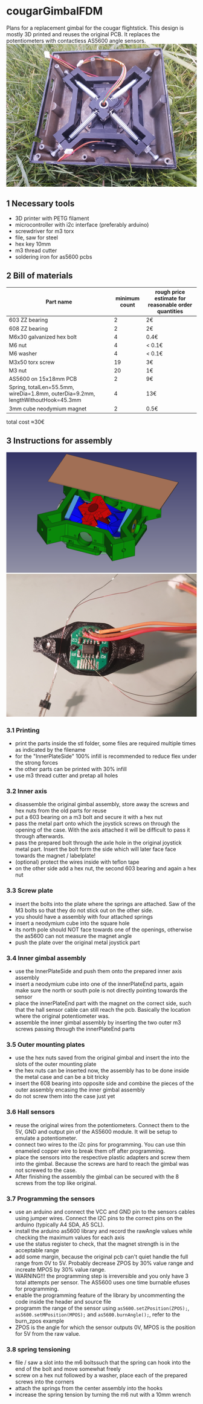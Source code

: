 # cougarGimbalFDM
Plans for a replacement gimbal for the cougar flightstick.
This design is mostly 3D printed and reuses the original PCB.
It replaces the potentiometers with contactless AS5600 angle sensors.
![picture of assembled gimbal](/images/finishedAssembly1.jpg)

## 1 Necessary tools
- 3D printer with PETG filament
- microcontroller with i2c interface (preferably arduino)
- screwdriver for m3 torx
- file, saw for steel
- hex key 10mm
- m3 thread cutter
- soldering iron for as5600 pcbs

## 2 Bill of materials
| Part name       | minimum count | rough price estimate for reasonable order quantities |
| --------------- | ------------- | ----------------- |
| 603 ZZ bearing               | 2  | 2€     |
| 608 ZZ bearing               | 2  | 2€     |
| M6x30 galvanized hex bolt    | 4  | 0.4€   |
| M6 nut                       | 4  | < 0.1€ |
| M6 washer                    | 4  | < 0.1€ |
| M3x50 torx screw             | 19 | 3€     |
| M3 nut                       | 20 | 1€     |
| AS5600 on 15x18mm PCB        | 2  | 9€     |
| Spring, totalLen=55.5mm, wireDia=1.8mm, outerDia=9.2mm, lengthWithoutHook=45.3mm | 4 | 13€ |
| 3mm cube neodymium magnet | 2 | 0.5€ |
total cost ≈30€

## 3 Instructions for assembly
![picture of assembled gimbal](/images/cad1.PNG)
![picture of assembled gimbal](/images/i2cProgramming.jpg)
### 3.1 Printing
- print the parts inside the stl folder, some files are required multiple times as indicated by the filename
- for the "InnerPlateSide" 100% infill is recommended to reduce flex under the strong forces
- the other parts can be printed with 30% infill
- use m3 thread cutter and pretap all holes

### 3.2 Inner axis
- disassemble the original gimbal assembly, store away the screws and hex nuts from the old parts for reuse
- put a 603 bearing on a m3 bolt and secure it with a hex nut
- pass the metal part onto which the joystick screws on through the opening of the case. With the axis attached it will be difficult to pass it through afterwards.
- pass the prepared bolt through the axle hole in the original joystick metal part. Insert the bolt form the side which will later face face towards the magnet / labelplate!
- (optional) protect the wires inside with teflon tape
- on the other side add a hex nut, the second 603 bearing and again a hex nut

### 3.3 Screw plate
- insert the bolts into the plate where the springs are attached. Saw of the M3 bolts so that they do not stick out on the other side.
- you should have a assembly with four attached springs
- insert a neodymium cube into the square hole
- its north pole should NOT face towards one of the openings, otherwise the as5600 can not measure the magnet angle
- push the plate over the original metal joystick part

### 3.4 Inner gimbal assembly
- use the InnerPlateSide and push them onto the prepared inner axis assembly
- insert a neodymium cube into one of the innerPlateEnd parts, again make sure the north or south pole is not directly pointing towards the sensor
- place the innerPlateEnd part with the magnet on the correct side, such that the hall sensor cable can still reach the pcb. Basically the location where the original potentiometer was.
- assemble the inner gimbal assembly by inserting the two outer m3 screws passing through the innerPlateEnd parts

### 3.5 Outer mounting plates
- use the hex nuts saved from the original gimbal and insert the into the slots of the outer mounting plate
- the hex nuts can be inserted now, the assembly has to be done inside the metal case and can be a bit tricky
- insert the 608 bearing into opposite side and combine the pieces of the outer assembly encasing the inner gimbal assembly
- do not screw them into the case just yet

### 3.6 Hall sensors
- reuse the original wires from the potentiometers. Connect them to the 5V, GND and output pin of the AS5600 module. It will be setup to emulate a potentiometer.
- connect two wires to the i2c pins for programming. You can use thin enameled copper wire to break them off after programming.
- place the sensors into the respective plastic adapters and screw them into the gimbal. Because the screws are hard to reach the gimbal was not screwed to the case.
- After finishing the assembly the gimbal can be secured with the 8 screws from the top like original.

### 3.7 Programming the sensors
- use an arduino and connect the VCC and GND pin to the sensors cables using jumper wires. Connect the I2C pins to the correct pins on the arduino (typically A4 SDA, A5 SCL).
- install the arduino as5600 library and record the rawAngle values while checking the maximum values for each axis
- use the status register to check, that the magnet strength is in the acceptable range
- add some margin, because the original pcb can't quiet handle the full range from 0V to 5V. Probably decrease ZPOS by 30% value range and increate MPOS by 30% value range.
- WARNING!!! the programming step is irreversible and you only have 3 total attempts per sensor. The AS5600 uses one time burnable efuses for programming.
- enable the programming feature of the library by uncommenting the code inside the header and source file
- programm the range of the sensor using `as5600.setZPosition(ZPOS);`, `as5600.setMPosition(MPOS);` and `as5600.burnAngle();`, refer to the burn_zpos example
- ZPOS is the angle for which the sensor outputs 0V, MPOS is the position for 5V from the raw value.

### 3.8 spring tensioning
- file / saw a slot into the m6 boltssuch that the spring can hook into the end of the bolt and move somewhat freely
- screw on a hex nut followed by a washer, place each of the prepared screws into the corners
- attach the springs from the center assembly into the hooks
- increase the spring tension by turning the m6 nut with a 10mm wrench
